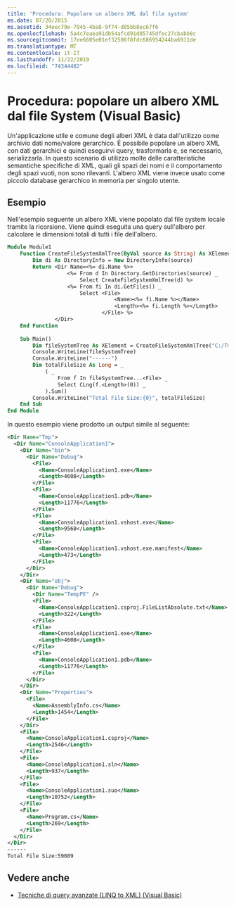 ```yaml
---
title: 'Procedura: Popolare un albero XML dal file system'
ms.date: 07/20/2015
ms.assetid: 34eec79e-7945-4ba8-9f74-d05bb8ec67f6
ms.openlocfilehash: 5a4c7eaea91db54afcd91d85745dfec27cbabb8c
ms.sourcegitcommit: 17ee6605e01ef32506f8fdc686954244ba6911de
ms.translationtype: MT
ms.contentlocale: it-IT
ms.lasthandoff: 11/22/2019
ms.locfileid: "74344482"
---
```

# <a name="how-to-populate-an-xml-tree-from-the-file-system-visual-basic"></a>Procedura: popolare un albero XML dal file System (Visual Basic)
Un'applicazione utile e comune degli alberi XML è data dall'utilizzo come archivio dati nome/valore gerarchico. È possibile popolare un albero XML con dati gerarchici e quindi eseguirvi query, trasformarla e, se necessario, serializzarla. In questo scenario di utilizzo molte delle caratteristiche semantiche specifiche di XML, quali gli spazi dei nomi e il comportamento degli spazi vuoti, non sono rilevanti. L'albero XML viene invece usato come piccolo database gerarchico in memoria per singolo utente.  
  
## <a name="example"></a>Esempio  
 Nell'esempio seguente un albero XML viene popolato dal file system locale tramite la ricorsione. Viene quindi eseguita una query sull'albero per calcolare le dimensioni totali di tutti i file dell'albero.  
  
```vb  
Module Module1  
    Function CreateFileSystemXmlTree(ByVal source As String) As XElement  
        Dim di As DirectoryInfo = New DirectoryInfo(source)  
        Return <Dir Name=<%= di.Name %>>  
                   <%= From d In Directory.GetDirectories(source) _  
                       Select CreateFileSystemXmlTree(d) %>  
                   <%= From fi In di.GetFiles() _  
                       Select <File>  
                                  <Name><%= fi.Name %></Name>  
                                  <Length><%= fi.Length %></Length>  
                              </File> %>  
               </Dir>  
    End Function  
  
    Sub Main()  
        Dim fileSystemTree As XElement = CreateFileSystemXmlTree("C:/Tmp")  
        Console.WriteLine(fileSystemTree)  
        Console.WriteLine("------")  
        Dim totalFileSize As Long = _  
            ( _  
                From f In fileSystemTree...<File> _  
                Select CLng(f.<Length>(0)) _  
            ).Sum()  
        Console.WriteLine("Total File Size:{0}", totalFileSize)  
    End Sub  
End Module  
```  
  
 In questo esempio viene prodotto un output simile al seguente:  
  
```xml  
<Dir Name="Tmp">  
  <Dir Name="ConsoleApplication1">  
    <Dir Name="bin">  
      <Dir Name="Debug">  
        <File>  
          <Name>ConsoleApplication1.exe</Name>  
          <Length>4608</Length>  
        </File>  
        <File>  
          <Name>ConsoleApplication1.pdb</Name>  
          <Length>11776</Length>  
        </File>  
        <File>  
          <Name>ConsoleApplication1.vshost.exe</Name>  
          <Length>9568</Length>  
        </File>  
        <File>  
          <Name>ConsoleApplication1.vshost.exe.manifest</Name>  
          <Length>473</Length>  
        </File>  
      </Dir>  
    </Dir>  
    <Dir Name="obj">  
      <Dir Name="Debug">  
        <Dir Name="TempPE" />  
        <File>  
          <Name>ConsoleApplication1.csproj.FileListAbsolute.txt</Name>  
          <Length>322</Length>  
        </File>  
        <File>  
          <Name>ConsoleApplication1.exe</Name>  
          <Length>4608</Length>  
        </File>  
        <File>  
          <Name>ConsoleApplication1.pdb</Name>  
          <Length>11776</Length>  
        </File>  
      </Dir>  
    </Dir>  
    <Dir Name="Properties">  
      <File>  
        <Name>AssemblyInfo.cs</Name>  
        <Length>1454</Length>  
      </File>  
    </Dir>  
    <File>  
      <Name>ConsoleApplication1.csproj</Name>  
      <Length>2546</Length>  
    </File>  
    <File>  
      <Name>ConsoleApplication1.sln</Name>  
      <Length>937</Length>  
    </File>  
    <File>  
      <Name>ConsoleApplication1.suo</Name>  
      <Length>10752</Length>  
    </File>  
    <File>  
      <Name>Program.cs</Name>  
      <Length>269</Length>  
    </File>  
  </Dir>  
</Dir>  
------  
Total File Size:59089  
```  
  
## <a name="see-also"></a>Vedere anche

- [Tecniche di query avanzate (LINQ to XML) (Visual Basic)](../../../../visual-basic/programming-guide/concepts/linq/advanced-query-techniques-linq-to-xml.md)
